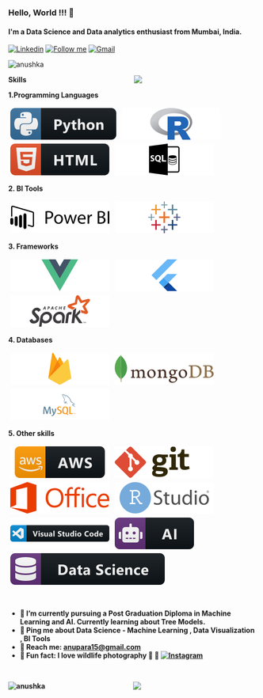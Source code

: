 ### Hello, World !!! 👋

#### I'm a Data Science and Data analytics enthusiast from Mumbai, India.

[![Linkedin](https://img.shields.io/badge/-LinkedIn-blue?style=flat&logo=Linkedin&logoColor=white)](www.linkedin.com/in/anushkaparadkar)
[<img src="https://img.shields.io/github/followers/LeandraOliveiraS?label=follow&style=social" height="22" title="Follow me" />](https://github.com/anushkaparadkar)
[![Gmail](https://img.shields.io/badge/-Gmail-c14438?style=flat&logo=Gmail&logoColor=white)](mailto:anupara15@gmail.com)

<p align="left"> <img src="https://komarev.com/ghpvc/?username=anushkaparadkar" alt="anushka" /> </p>
<img align= "right" width= "250" src= "https://pa1.narvii.com/6580/8098c6e9207376889eeb0532d9f5a0723c4d73f5_hq.gif"/>
 <b>Skills<b> <br>

<b> 1.Programming Languages <b> <br>

<p>
 
  <img src="https://github.com/anushkaparadkar/anushkaparadkar/blob/master/Assets/python.svg" alt="python" style="vertical-align:top; margin:4px">
  <img src="https://github.com/anushkaparadkar/anushkaparadkar/blob/master/Assets/r-logo-svg-4.svg" alt="R" style="vertical-align:top; margin:4px">
  <img src="https://github.com/anushkaparadkar/anushkaparadkar/blob/master/Assets/html.svg" alt="html" style="vertical-align:top; margin:4px">
  <img src="https://github.com/anushkaparadkar/anushkaparadkar/blob/master/Assets/sql.svg" alt="sql" style="vertical-align:top; margin:4px">

 </p>

<b>2. BI Tools <b> <br>

<p>
<img src="https://github.com/anushkaparadkar/anushkaparadkar/blob/master/Assets/powerbi.svg" alt="powerbi" style="vertical-align:top; margin:4px">
<img src="https://github.com/anushkaparadkar/anushkaparadkar/blob/master/Assets/tableau.svg" alt="Tableau" style="vertical-align:top; margin:4px">
</p>

<b>3. Frameworks <b> <br>

<p>
<img src="https://github.com/anushkaparadkar/anushkaparadkar/blob/master/Assets/vue-js-1.svg" alt="vuejs" style="vertical-align:top; margin:4px">
<img src="https://github.com/anushkaparadkar/anushkaparadkar/blob/master/Assets/flutter.svg" alt="flutter" style="vertical-align:top; margin:4px">
<img src="https://github.com/anushkaparadkar/anushkaparadkar/blob/master/Assets/apache-spark-5.svg" alt="spark" style="vertical-align:top; margin:4px">
</p>

<b>4. Databases <b> <br>

<p> 
 <img src="https://github.com/anushkaparadkar/anushkaparadkar/blob/master/Assets/firebase-1.svg" alt="firebase" style="vertical-align:top; margin:4px">
  <img src="https://github.com/anushkaparadkar/anushkaparadkar/blob/master/Assets/mongodb.svg" alt="mongodb" style="vertical-align:top; margin:4px">
  <img src="https://github.com/anushkaparadkar/anushkaparadkar/blob/master/Assets/mysql.svg" alt="mysql" style="vertical-align:top; margin:4px">
</p>

<b>5. Other skills <b> <br>

<p> 
 <img src="https://github.com/anushkaparadkar/anushkaparadkar/blob/master/Assets/aws.svg" alt="aws" style="vertical-align:top; margin:4px">
  <img src="https://github.com/anushkaparadkar/anushkaparadkar/blob/master/Assets/git.svg" alt="git" style="vertical-align:top; margin:4px">
  <img src="https://github.com/anushkaparadkar/anushkaparadkar/blob/master/Assets/microsoft-office-2013.svg" alt="msoffice" style="vertical-align:top; margin:4px">
  <img src="https://github.com/anushkaparadkar/anushkaparadkar/blob/master/Assets/rstudio-seeklogo.com.svg" alt="rstudio" style="vertical-align:top; margin:4px">
  <img src="https://github.com/anushkaparadkar/anushkaparadkar/blob/master/Assets/visualstudio_code.svg" alt="vscode" style="vertical-align:top; margin:4px">
  <img src="https://github.com/anushkaparadkar/anushkaparadkar/blob/master/Assets/ai.svg" alt="ai" style="vertical-align:top; margin:4px">
   <img src="https://github.com/anushkaparadkar/anushkaparadkar/blob/master/Assets/datascience.svg" alt="datascience" style="vertical-align:top; margin:4px">
</p>

<br>

- 🌱 I’m currently pursuing a Post Graduation Diploma in Machine Learning and AI. Currently learning about Tree Models.
- 💬 Ping me about Data Science - Machine Learning , Data Visualization , BI Tools
- 📧 Reach me: [anupara15@gmail.com](mailto:anupara15@gmail.com)
- 🌟 Fun fact: I love wildlife photography 📸 🐯 [![Instagram](https://img.shields.io/badge/-Instagram-c13584?style=flat&labelColor=c13584&logo=instagram&logoColor=white)](https://www.instagram.com/into_the__wilderness_/)

<br>

<p align = 'left' ><img width = " 40%" align="left" src="https://github-readme-stats.vercel.app/api/top-langs/?username=anushkaparadkar&layout=compact" alt="anushka" /></p>
<p > <img width="50%" align="right" src="https://github-readme-stats.vercel.app/api?username=anushkaparadkar&show_icons=true&hide_border=true"/> </p>
